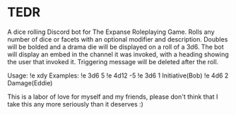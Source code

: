 # TEDR
A dice rolling Discord bot for The Expanse Roleplaying Game. Rolls any number of dice or facets with an optional modifier and description. Doubles will be bolded and a drama die will be displayed on a roll of a 3d6. The bot will display an embed in the channel it was invoked, with a heading showing the user that invoked it. Triggering message will be deleted after the roll.

Usage: !e xdy <mod> <description>
Examples:
!e 3d6 5
!e 4d12 -5
!e 3d6 1 Initiative(Bob)
!e 4d6 2 Damage(Eddie)

  This is a labor of love for myself and my friends, please don't think that I take this any more seriously than it deserves :)
